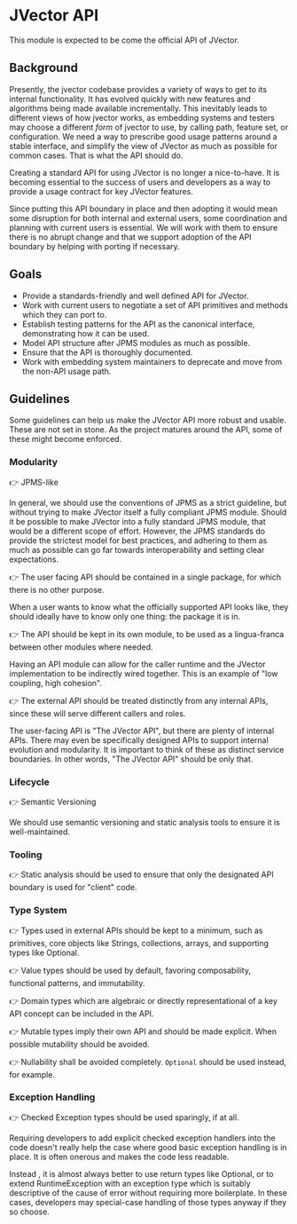 # JVector API

This module is expected to be come the official API of JVector.

## Background

Presently, the jvector codebase provides a variety of ways to get to its internal functionality. 
It has evolved quickly with new features and algorithms being made available incrementally. This 
inevitably leads to different views of how jvector works, as embedding systems and testers may 
choose a different _form_ of jvector to use, by calling path, feature set, or configuration. We 
need a way to prescribe good usage patterns around a stable interface, and simplify the view of 
JVector as much as possible for common cases. That is what the API should do.

Creating a standard API for using JVector is no longer a nice-to-have. It is becoming essential 
to the success of users and developers as a way to provide a usage contract for key JVector 
features.

Since putting this API boundary in place and then adopting it would mean some disruption for
both internal and external users, some coordination and planning with current users is
essential. We will work with them to ensure there is no abrupt change and that we support 
adoption of the API boundary by helping with porting if necessary.

## Goals

* Provide a standards-friendly and well defined API for JVector.
* Work with current users to negotiate a set of API primitives and methods which they can port to.
* Establish testing patterns for the API as the canonical interface, demonstrating how it can be 
  used.
* Model API structure after JPMS modules as much as possible.
* Ensure that the API is thoroughly documented.
* Work with embedding system maintainers to deprecate and move from the non-API usage path.

## Guidelines

Some guidelines can help us make the JVector API more robust and usable. These are not set in 
stone. As the project matures around the API, some of these might become enforced.

### Modularity

👉 JPMS-like

In general, we should use the conventions of JPMS as a strict guideline, but without trying to 
make JVector itself a fully compliant JPMS module. Should it be possible to make JVector into 
a fully standard JPMS module, that would be a different scope of effort. However, the JPMS 
standards do provide the strictest model for best practices, and adhering to them as much as 
possible can go far towards interoperability and setting clear expectations.

👉 The user facing API should be contained in a single package, for which there is no other purpose.

When a user wants to know what the officially supported API looks like, they should ideally have 
to know only one thing: the package it is in.

👉 The API should be kept in its own module, to be used as a lingua-franca between other modules where needed.

Having an API module can allow for the caller runtime and the JVector implementation to be 
indirectly wired together. This is an example of "low coupling, high cohesion".  

👉 The external API should be treated distinctly from any internal APIs, since these will serve different callers and roles.

The user-facing API is "The JVector API", but there are plenty of internal APIs. There may even 
be specifically designed APIs to support internal evolution and modularity. It is important to 
think of these as distinct service boundaries. In other words, "The JVector API" should be only 
that.


### Lifecycle

👉 Semantic Versioning

We should use semantic versioning and static analysis tools to ensure it is well-maintained.

### Tooling

👉 Static analysis should be used to ensure that only the designated API boundary is used for 
"client" code.

### Type System

👉 Types used in external APIs should be kept to a minimum, such as primitives, core objects 
like Strings, collections, arrays, and supporting types like Optional.

👉 Value types should be used by default, favoring composability, functional patterns, and immutability.

👉 Domain types which are algebraic or directly representational of a key API concept can be 
included in the API.

👉 Mutable types imply their own API and should be made explicit. When possible mutability should 
be avoided.

👉 Nullability shall be avoided completely. `Optional` should be used instead, for example. 

### Exception Handling

👉 Checked Exception types should be used sparingly, if at all.

Requiring developers to add explicit checked exception handlers into the code doesn't really 
help the case where good basic exception handling is in place. It is often onerous and makes the 
code less readable.

Instead , it is almost always better to use return types like Optional, or to extend 
RuntimeException with an exception type which is suitably descriptive of the cause of error 
without requiring more boilerplate. In these cases, developers may special-case handling of 
those types anyway if they so choose. 
